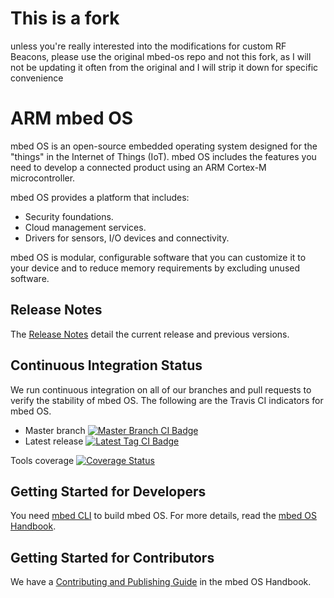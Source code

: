 # This is a fork

unless you're really interested into the modifications for custom RF Beacons, please use the original mbed-os repo and not this fork, as I will not be updating it often from the original and I will strip it down for specific convenience

# ARM mbed OS
 
mbed OS is an open-source embedded operating system designed for the "things" in the Internet of Things (IoT). mbed OS includes the features you need to develop a connected product using an ARM Cortex-M microcontroller.
 
mbed OS provides a platform that includes:
 - Security foundations.
 - Cloud management services.
 - Drivers for sensors, I/O devices and connectivity.

mbed OS is modular, configurable software that you can customize it to your device and to reduce memory requirements by excluding unused software.

 
## Release Notes

The [Release Notes](https://docs.mbed.com/docs/mbed-os-release-notes/en/latest/) detail the current release and previous versions.

## Continuous Integration Status

We run continuous integration on all of our branches and pull requests to verify the stability of mbed OS. The following are the Travis CI indicators for mbed OS.

 - Master branch [![Master Branch CI Badge](https://travis-ci.org/ARMmbed/mbed-os.svg?branch=master)](https://travis-ci.org/ARMmbed/mbed-os)
 - Latest release [![Latest Tag CI Badge](https://travis-ci.org/ARMmbed/mbed-os.svg?branch=latest)](https://travis-ci.org/ARMmbed/mbed-os/branches)

Tools coverage [![Coverage Status](https://coveralls.io/repos/github/ARMmbed/mbed-os/badge.svg?branch=master)](https://coveralls.io/github/ARMmbed/mbed-os?branch=master)

## Getting Started for Developers
 
You need [mbed CLI](https://github.com/ARMmbed/mbed-cli) to build mbed OS. For more details, read the [mbed OS Handbook](https://docs.mbed.com/docs/mbed-os-handbook/en/latest/).

## Getting Started for Contributors
 
We have a [Contributing and Publishing Guide](https://docs.mbed.com/docs/mbed-os-handbook/en/latest/cont/contributing/) in the mbed OS Handbook.
